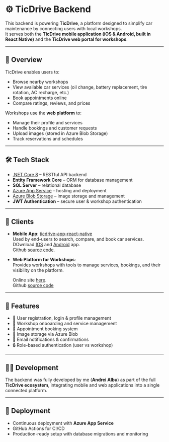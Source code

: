 # ⚙️ TicDrive Backend

This backend is powering **TicDrive**, a platform designed to simplify car maintenance by connecting users with local workshops.  
It serves both the **TicDrive mobile application (iOS & Android, built in React Native)** and the **TicDrive web portal for workshops**.

---

## 🚗 Overview

TicDrive enables users to:
- Browse nearby workshops  
- View available car services (oil change, battery replacement, tire rotation, AC recharge, etc.)  
- Book appointments online  
- Compare ratings, reviews, and prices  

Workshops use the **web platform** to:
- Manage their profile and services  
- Handle bookings and customer requests  
- Upload images (stored in Azure Blob Storage)  
- Track reservations and schedules  

---

## 🛠️ Tech Stack

- [.NET Core 8](https://learn.microsoft.com/en-us/aspnet/core/?view=aspnetcore-8.0) – RESTful API backend  
- **Entity Framework Core** – ORM for database management  
- **SQL Server** – relational database  
- [Azure App Service](https://azure.microsoft.com/en-us/services/app-service/) – hosting and deployment  
- [Azure Blob Storage](https://azure.microsoft.com/en-us/services/storage/blobs/) – image storage and management  
- **JWT Authentication** – secure user & workshop authentication  

---

## 📱 Clients

- **Mobile App**: [ticdrive-app-react-native](https://github.com/AlbyCosmy99/ticdrive-app-react-native)  
  Used by end-users to search, compare, and book car services. <br>
  DOwnload [IOS](https://apps.apple.com/it/app/ticdrive/id6740627366?l=en-GB) and [Android](https://play.google.com/store/apps/details?id=com.ticdrive.app&pcampaignid=web_share) app.<br>
  Github [source code](https://github.com/AlbyCosmy99/ticdrive-app-react-native).

- **Web Platform for Workshops**:  
  Provides workshops with tools to manage services, bookings, and their visibility on the platform.<br>

  Online site [here]().<br>
  Github [source code]()

---

## 🔑 Features

- 👤 User registration, login & profile management  
- 🏪 Workshop onboarding and service management  
- 📅 Appointment booking system  
- 💾 Image storage via Azure Blob  
- 🔔 Email notifications & confirmations  
- 🔒 Role-based authentication (user vs workshop)  

---

## 👨‍💻 Development

The backend was fully developed by me (**Andrei Albu**) as part of the full **TicDrive ecosystem**, integrating mobile and web applications into a single connected platform.  

---

## 🚀 Deployment

- Continuous deployment with **Azure App Service**  
- GitHub Actions for CI/CD  
- Production-ready setup with database migrations and monitoring  
